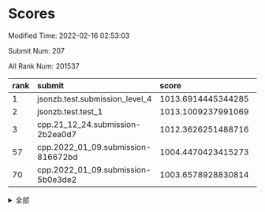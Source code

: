 # Scores

Modified Time: 2022-02-16 02:53:03

Submit Num: 207

All Rank Num: 201537

| rank |               submit               |       score        |       sigma        | pk_num |
| :--- | :--------------------------------- | :----------------- | :----------------- | :----- |
| 1    | jsonzb.test.submission_level_4     | 1013.6914445344285 | 0.8274170581037068 | 3896   |
| 2    | jsonzb.test.test_1                 | 1013.1009237991069 | 0.8233181509522701 | 3886   |
| 3    | cpp.21_12_24.submission-2b2ea0d7   | 1012.3626251488716 | 0.7851809010807359 | 3896   |
| 57   | cpp.2022_01_09.submission-816672bd | 1004.4470423415273 | 0.714490280447223  | 3898   |
| 70   | cpp.2022_01_09.submission-5b0e3de2 | 1003.6578928830814 | 0.7161674121814162 | 3900   |


<details>
<summary>全部</summary>

| rank |                 submit                 |       score        |       sigma        | pk_num |
| :--- | :------------------------------------- | :----------------- | :----------------- | :----- |
| 1    | jsonzb.test.submission_level_4         | 1013.6914445344285 | 0.8274170581037068 | 3896   |
| 2    | jsonzb.test.test_1                     | 1013.1009237991069 | 0.8233181509522701 | 3886   |
| 3    | cpp.21_12_24.submission-2b2ea0d7       | 1012.3626251488716 | 0.7851809010807359 | 3896   |
| 4    | gobigger.level_3.submission_level_3_5  | 1012.0714466466302 | 0.7916654283563225 | 3896   |
| 5    | gobigger.level_3.submission_level_3_1  | 1011.7031567205825 | 0.7703489641342812 | 3892   |
| 6    | gobigger.level_3.submission_level_3_30 | 1011.4449798239194 | 0.7873605085290227 | 3891   |
| 7    | gobigger.level_3.submission_level_3_23 | 1011.2729854455785 | 0.772629217461616  | 3895   |
| 8    | gobigger.level_3.submission_level_3_10 | 1011.2070307635017 | 0.7759976294465901 | 3898   |
| 9    | gobigger.level_3.submission_level_3_24 | 1010.9503974892474 | 0.7599789473542498 | 3892   |
| 10   | gobigger.level_3.submission_level_3_45 | 1010.9276389408782 | 0.774814134564689  | 3896   |
| 11   | gobigger.level_3.submission_level_3_41 | 1010.7502674198736 | 0.7581155463343551 | 3889   |
| 12   | gobigger.level_3.submission_level_3_16 | 1010.748484183159  | 0.7571132488209927 | 3893   |
| 13   | gobigger.level_3.submission_level_3_2  | 1010.7420562269061 | 0.77417382891672   | 3899   |
| 14   | gobigger.level_3.submission_level_3_26 | 1010.7399376571545 | 0.7663114891388253 | 3892   |
| 15   | gobigger.level_3.submission_level_3_35 | 1010.7282017185015 | 0.7584611928076822 | 3894   |
| 16   | gobigger.level_3.submission_level_3_20 | 1010.7268507764662 | 0.7869356805814165 | 3896   |
| 17   | gobigger.level_3.submission_level_3_17 | 1010.6428110811191 | 0.7658985609000716 | 3894   |
| 18   | gobigger.level_3.submission_level_3_7  | 1010.6257489776394 | 0.7518873311145459 | 3895   |
| 19   | gobigger.level_3.submission_level_3_9  | 1010.587203885579  | 0.7900655789827684 | 3892   |
| 20   | gobigger.level_3.submission_level_3_39 | 1010.5403481768486 | 0.7427007914868937 | 3894   |
| 21   | gobigger.level_3.submission_level_3_48 | 1010.5302349220641 | 0.7736970618999961 | 3892   |
| 22   | gobigger.level_3.submission_level_3_31 | 1010.5046369743069 | 0.7534200094911028 | 3898   |
| 23   | gobigger.level_3.submission_level_3_4  | 1010.4477917016833 | 0.7607217309835351 | 3895   |
| 24   | gobigger.level_3.submission_level_3_3  | 1010.3463450932674 | 0.7596996876715846 | 3892   |
| 25   | gobigger.level_3.submission_level_3_38 | 1010.3127676976222 | 0.7681992602980224 | 3895   |
| 26   | gobigger.level_3.submission_level_3_42 | 1010.2970173124277 | 0.7396615383608217 | 3896   |
| 27   | gobigger.level_3.submission_level_3_18 | 1010.2254031429508 | 0.7441352033437312 | 3897   |
| 28   | gobigger.level_3.submission_level_3_14 | 1010.0745164187455 | 0.7565857802080752 | 3899   |
| 29   | gobigger.level_3.submission_level_3_29 | 1009.9946872833842 | 0.762921302507066  | 3891   |
| 30   | gobigger.level_3.submission_level_3_21 | 1009.9858331983775 | 0.7843697465842432 | 3897   |
| 31   | gobigger.level_3.submission_level_3_37 | 1009.8829308131116 | 0.7310820154369242 | 3896   |
| 32   | gobigger.level_3.submission_level_3_0  | 1009.8689484045557 | 0.8006007046124246 | 3890   |
| 33   | gobigger.level_3.submission_level_3_49 | 1009.8650148219801 | 0.744064786064128  | 3895   |
| 34   | gobigger.level_3.submission_level_3_6  | 1009.8546559113597 | 0.7454543528747644 | 3898   |
| 35   | gobigger.level_3.submission_level_3_36 | 1009.8278824575983 | 0.7504118566081918 | 3896   |
| 36   | gobigger.level_3.submission_level_3_13 | 1009.8106907200931 | 0.7691812167870435 | 3899   |
| 37   | gobigger.level_3.submission_level_3_8  | 1009.684936421302  | 0.7685492349522053 | 3898   |
| 38   | gobigger.level_3.submission_level_3_28 | 1009.495089097508  | 0.7661269841060645 | 3894   |
| 39   | gobigger.level_3.submission_level_3_44 | 1009.4928555278738 | 0.7557994251837428 | 3893   |
| 40   | gobigger.level_3.submission_level_3_32 | 1009.4505066306493 | 0.7706360843512898 | 3895   |
| 41   | gobigger.level_3.submission_level_3_34 | 1009.3401579555206 | 0.7764608272194582 | 3895   |
| 42   | gobigger.level_3.submission_level_3_19 | 1009.2174984951795 | 0.7516022029067495 | 3898   |
| 43   | gobigger.level_3.submission_level_3_40 | 1009.1680458969164 | 0.7480309455403709 | 3894   |
| 44   | gobigger.level_3.submission_level_3_47 | 1008.9726138236655 | 0.7349433663187898 | 3896   |
| 45   | gobigger.level_3.submission_level_3_15 | 1008.9562245173233 | 0.7391549503227438 | 3897   |
| 46   | gobigger.level_3.submission_level_3_22 | 1008.9338299858726 | 0.7521628328383809 | 3893   |
| 47   | gobigger.level_3.submission_level_3_46 | 1008.8852918246848 | 0.7428388874370176 | 3900   |
| 48   | gobigger.level_3.submission_level_3_11 | 1008.8506932949093 | 0.7502522660378431 | 3892   |
| 49   | gobigger.level_3.submission_level_3_43 | 1008.8388937914286 | 0.7227059303794644 | 3895   |
| 50   | gobigger.level_3.submission_level_3_27 | 1008.697666967479  | 0.7650224127082658 | 3896   |
| 51   | gobigger.level_3.submission_level_3_12 | 1008.6303121595577 | 0.7574830309950662 | 3894   |
| 52   | gobigger.level_3.submission_level_3_25 | 1008.5964126387412 | 0.7491229892765361 | 3893   |
| 53   | gobigger.level_3.submission_level_3_33 | 1007.7054830768736 | 0.7229070864904373 | 3893   |
| 54   | gobigger.level_1.submission_level_1_26 | 1004.8464446124568 | 0.7143586601145634 | 3897   |
| 55   | gobigger.level_1.submission_level_1_1  | 1004.6276360239353 | 0.7152445722742726 | 3891   |
| 56   | gobigger.level_1.submission_level_1_35 | 1004.5738420023137 | 0.7176389069198381 | 3889   |
| 57   | cpp.2022_01_09.submission-816672bd     | 1004.4470423415273 | 0.714490280447223  | 3898   |
| 58   | gobigger.level_1.submission_level_1_40 | 1004.4220390781787 | 0.7213935315647676 | 3896   |
| 59   | gobigger.level_1.submission_level_1_24 | 1004.3819852714013 | 0.7250208720181714 | 3893   |
| 60   | gobigger.level_1.submission_level_1_49 | 1004.269914552044  | 0.7113972667296722 | 3892   |
| 61   | gobigger.level_1.submission_level_1_4  | 1004.2083977518671 | 0.7220221563577339 | 3901   |
| 62   | gobigger.level_1.submission_level_1_30 | 1004.1774290008851 | 0.7147021099630851 | 3894   |
| 63   | gobigger.level_1.submission_level_1_13 | 1004.1445339976326 | 0.7308150985109478 | 3892   |
| 64   | gobigger.level_1.submission_level_1_12 | 1003.9389160640103 | 0.7239099479500484 | 3893   |
| 65   | gobigger.level_1.submission_level_1_44 | 1003.9287515881055 | 0.7253065045467341 | 3896   |
| 66   | gobigger.level_1.submission_level_1_22 | 1003.8434904156308 | 0.7198749987154833 | 3896   |
| 67   | gobigger.level_1.submission_level_1_36 | 1003.7575545710798 | 0.7215881644784674 | 3889   |
| 68   | gobigger.level_1.submission_level_1_37 | 1003.6940715335858 | 0.7228393107499709 | 3890   |
| 69   | gobigger.level_1.submission_level_1_33 | 1003.668517696769  | 0.721068515451969  | 3895   |
| 70   | cpp.2022_01_09.submission-5b0e3de2     | 1003.6578928830814 | 0.7161674121814162 | 3900   |
| 71   | gobigger.level_1.submission_level_1_20 | 1003.632822102272  | 0.7097338824500216 | 3892   |
| 72   | gobigger.level_1.submission_level_1_47 | 1003.6141663487474 | 0.7235155019466528 | 3898   |
| 73   | gobigger.level_1.submission_level_1_34 | 1003.5855269775446 | 0.7126868344432937 | 3889   |
| 74   | gobigger.level_1.submission_level_1_2  | 1003.5747573587911 | 0.7256571094867381 | 3897   |
| 75   | gobigger.level_1.submission_level_1_43 | 1003.566281186787  | 0.7234247707933819 | 3894   |
| 76   | gobigger.level_1.submission_level_1_45 | 1003.4079180917358 | 0.7078955788834524 | 3894   |
| 77   | gobigger.level_1.submission_level_1_10 | 1003.3960264893852 | 0.7237503417504878 | 3895   |
| 78   | gobigger.level_1.submission_level_1_46 | 1003.3821776835199 | 0.7135337780440218 | 3895   |
| 79   | gobigger.level_1.submission_level_1_48 | 1003.2763520373687 | 0.7273675874291314 | 3889   |
| 80   | gobigger.level_1.submission_level_1_6  | 1003.2446224689297 | 0.7124032290855854 | 3896   |
| 81   | gobigger.level_1.submission_level_1_21 | 1003.2361255836493 | 0.7176418873263773 | 3889   |
| 82   | gobigger.level_1.submission_level_1_41 | 1003.2226972528521 | 0.7231122175116841 | 3892   |
| 83   | gobigger.level_1.submission_level_1_17 | 1003.2018241059397 | 0.7042217499754994 | 3896   |
| 84   | gobigger.level_1.submission_level_1_9  | 1003.1393669391434 | 0.7149101191409314 | 3891   |
| 85   | gobigger.level_1.submission_level_1_0  | 1003.0783986920292 | 0.7113965868643152 | 3893   |
| 86   | gobigger.level_1.submission_level_1_15 | 1003.0572692129455 | 0.7125494939886372 | 3891   |
| 87   | gobigger.level_1.submission_level_1_11 | 1003.0284682331486 | 0.719325156310739  | 3894   |
| 88   | gobigger.level_1.submission_level_1_31 | 1003.0014320843322 | 0.7122373999273148 | 3899   |
| 89   | gobigger.level_1.submission_level_1_23 | 1002.9244491962726 | 0.7164074334470157 | 3897   |
| 90   | gobigger.level_1.submission_level_1_16 | 1002.9086210407766 | 0.7342715334221771 | 3895   |
| 91   | gobigger.level_1.submission_level_1_18 | 1002.8397506167793 | 0.7201487881130673 | 3892   |
| 92   | gobigger.level_1.submission_level_1_27 | 1002.6995936005336 | 0.7185367047129708 | 3896   |
| 93   | gobigger.level_1.submission_level_1_19 | 1002.6576380418903 | 0.7160141665272196 | 3890   |
| 94   | gobigger.level_1.submission_level_1_28 | 1002.527980072452  | 0.7135640135995698 | 3899   |
| 95   | gobigger.level_1.submission_level_1_3  | 1002.52395681985   | 0.7048501333328054 | 3899   |
| 96   | gobigger.level_1.submission_level_1_5  | 1002.5073013617748 | 0.7199334584268068 | 3895   |
| 97   | gobigger.level_1.submission_level_1_8  | 1002.4721878523799 | 0.7139519394045372 | 3894   |
| 98   | gobigger.level_1.submission_level_1_32 | 1002.4600776643935 | 0.7198522144857193 | 3895   |
| 99   | gobigger.level_1.submission_level_1_7  | 1002.4141875045051 | 0.7077128363852516 | 3895   |
| 100  | gobigger.level_1.submission_level_1_14 | 1002.3339593373623 | 0.7044060506812938 | 3896   |
| 101  | gobigger.level_1.submission_level_1_38 | 1002.2947293171784 | 0.7079243596648751 | 3891   |
| 102  | gobigger.level_1.submission_level_1_25 | 1002.1654482777619 | 0.7027394516874201 | 3896   |
| 103  | gobigger.level_1.submission_level_1_29 | 1002.1373746239872 | 0.7308394604494011 | 3893   |
| 104  | gobigger.level_1.submission_level_1_39 | 1001.9886793060214 | 0.7156465382919063 | 3898   |
| 105  | gobigger.level_1.submission_level_1_42 | 1001.7113133942471 | 0.720504029755532  | 3896   |
| 106  | gobigger.random.submission_random_25   | 997.1354657418791  | 0.700844455249753  | 3896   |
| 107  | gobigger.random.submission_random_17   | 997.0794107734815  | 0.7068140889393519 | 3895   |
| 108  | gobigger.random.submission_random_33   | 996.9819088021753  | 0.7141618753705453 | 3894   |
| 109  | gobigger.random.submission_random_47   | 996.845822073892   | 0.7129464889506684 | 3889   |
| 110  | gobigger.random.submission_random_37   | 996.8394674359349  | 0.7170416976903115 | 3897   |
| 111  | gobigger.random.submission_random_29   | 996.7952139167958  | 0.7033879752230557 | 3896   |
| 112  | gobigger.random.submission_random_21   | 996.7394861900524  | 0.7112419977231957 | 3891   |
| 113  | gobigger.random.submission_random_28   | 996.7205081806436  | 0.7137667736624543 | 3896   |
| 114  | gobigger.random.submission_random_44   | 996.6579990720139  | 0.7036887668863688 | 3897   |
| 115  | gobigger.random.submission_random_14   | 996.6393290261454  | 0.7057607688922982 | 3899   |
| 116  | gobigger.random.submission_random_39   | 996.6129211490518  | 0.7136336210176465 | 3893   |
| 117  | gobigger.random.submission_random_48   | 996.5110826844037  | 0.7065950790704174 | 3898   |
| 118  | gobigger.random.submission_random_43   | 996.4304274078956  | 0.7173607002639156 | 3893   |
| 119  | gobigger.random.submission_random_0    | 996.3963517807803  | 0.7171224953849886 | 3889   |
| 120  | gobigger.random.submission_random_2    | 996.3883217449447  | 0.7182195575900205 | 3893   |
| 121  | gobigger.random.submission_random_8    | 996.3577529338651  | 0.7083583540909781 | 3891   |
| 122  | gobigger.random.submission_random_41   | 996.2965824750622  | 0.7195026926375956 | 3897   |
| 123  | gobigger.random.submission_random_7    | 996.2943028055022  | 0.7246816681350485 | 3896   |
| 124  | gobigger.random.submission_random_42   | 996.2901228283527  | 0.70429024695208   | 3890   |
| 125  | gobigger.random.submission_random_38   | 996.213468550752   | 0.6976272979198086 | 3898   |
| 126  | gobigger.random.submission_random_3    | 996.1284703832704  | 0.7263459098093269 | 3899   |
| 127  | gobigger.random.submission_random_12   | 996.0733528142459  | 0.7201517316403802 | 3893   |
| 128  | gobigger.random.submission_random_11   | 996.0565580126669  | 0.7177192450671817 | 3895   |
| 129  | gobigger.random.submission_random_23   | 996.0006123001078  | 0.7102350131167328 | 3892   |
| 130  | gobigger.random.submission_random_16   | 995.9598751852083  | 0.6998979527768625 | 3895   |
| 131  | gobigger.random.submission_random_30   | 995.8879809161615  | 0.7158052123914901 | 3895   |
| 132  | gobigger.random.submission_random_34   | 995.8621519195335  | 0.7348909488134099 | 3899   |
| 133  | gobigger.random.submission_random_32   | 995.8286583261407  | 0.7038658480713903 | 3895   |
| 134  | gobigger.random.submission_random_40   | 995.7164711246251  | 0.7021765519190808 | 3894   |
| 135  | gobigger.random.submission_random_4    | 995.7061365342474  | 0.717464049658492  | 3894   |
| 136  | gobigger.random.submission_random_9    | 995.6691358953241  | 0.7007374026751242 | 3895   |
| 137  | gobigger.random.submission_random_10   | 995.6210748799137  | 0.698169282009916  | 3896   |
| 138  | gobigger.random.submission_random_26   | 995.6206721492048  | 0.7338753438846866 | 3898   |
| 139  | gobigger.random.submission_random_5    | 995.6056031023088  | 0.7127242799593171 | 3890   |
| 140  | gobigger.random.submission_random_36   | 995.6007628741559  | 0.7228882040746168 | 3887   |
| 141  | gobigger.random.submission_random_24   | 995.5880049259306  | 0.7042470538922354 | 3898   |
| 142  | gobigger.random.submission_random_6    | 995.5726354503716  | 0.7071301929170375 | 3896   |
| 143  | gobigger.random.submission_random_46   | 995.5362135355847  | 0.731785659827709  | 3894   |
| 144  | gobigger.random.submission_random_15   | 995.4378189893546  | 0.7103653342221742 | 3896   |
| 145  | gobigger.random.submission_random_19   | 995.411744042844   | 0.7041067760463128 | 3898   |
| 146  | gobigger.random.submission_random_18   | 995.349166010039   | 0.7217351402681732 | 3895   |
| 147  | gobigger.random.submission_random_13   | 995.3333463746957  | 0.7125500316086552 | 3897   |
| 148  | gobigger.random.submission_random_1    | 995.2172635834221  | 0.7284544505985445 | 3890   |
| 149  | gobigger.random.submission_random_27   | 995.2086908392382  | 0.698580488155035  | 3897   |
| 150  | gobigger.random.submission_random_49   | 995.1134560770856  | 0.7148360366683694 | 3889   |
| 151  | gobigger.random.submission_random_20   | 995.0630273486445  | 0.7029337135296236 | 3893   |
| 152  | gobigger.random.submission_random_45   | 995.0570668132921  | 0.7105518821832413 | 3894   |
| 153  | gobigger.random.submission_random_31   | 994.7187261869019  | 0.6976402753774665 | 3892   |
| 154  | gobigger.random.submission_random_35   | 994.5819301061657  | 0.7178208376170314 | 3888   |
| 155  | gobigger.random.submission_random_22   | 994.4742591651326  | 0.7302761391255094 | 3897   |
| 156  | gobigger.level_2.submission_level_2_39 | 994.3391327459008  | 0.7214900960125114 | 3893   |
| 157  | gobigger.level_2.submission_level_2_27 | 993.971692861823   | 0.7313510652940407 | 3893   |
| 158  | gobigger.level_2.submission_level_2_26 | 993.9383482089225  | 0.7361223941848251 | 3895   |
| 159  | gobigger.level_2.submission_level_2_23 | 993.5504087823713  | 0.7279161164939533 | 3896   |
| 160  | gobigger.level_2.submission_level_2_31 | 993.4805197669048  | 0.7196689411282559 | 3894   |
| 161  | gobigger.level_2.submission_level_2_29 | 993.385607471812   | 0.7446467861790222 | 3896   |
| 162  | gobigger.level_2.submission_level_2_9  | 993.3731608027449  | 0.7223878116598161 | 3895   |
| 163  | gobigger.level_2.submission_level_2_4  | 993.2611169858518  | 0.7282752815963873 | 3892   |
| 164  | gobigger.level_2.submission_level_2_2  | 993.1376600857383  | 0.7384683790916559 | 3891   |
| 165  | gobigger.level_2.submission_level_2_16 | 993.0810650029576  | 0.7247836260999473 | 3897   |
| 166  | gobigger.level_2.submission_level_2_21 | 993.006352242524   | 0.7449240450470025 | 3894   |
| 167  | gobigger.level_2.submission_level_2_30 | 992.930266386132   | 0.7331921672435631 | 3894   |
| 168  | gobigger.level_2.submission_level_2_22 | 992.8950726491875  | 0.7393820745290218 | 3895   |
| 169  | gobigger.level_2.submission_level_2_37 | 992.8788770484903  | 0.7371187629355483 | 3896   |
| 170  | gobigger.level_2.submission_level_2_1  | 992.8299201440827  | 0.7309086481205752 | 3894   |
| 171  | gobigger.level_2.submission_level_2_45 | 992.7818866667806  | 0.7262344610537186 | 3891   |
| 172  | gobigger.level_2.submission_level_2_36 | 992.7755086670447  | 0.7476791687308915 | 3898   |
| 173  | gobigger.level_2.submission_level_2_6  | 992.7276361579787  | 0.746781743965588  | 3895   |
| 174  | gobigger.level_2.submission_level_2_34 | 992.4162594229614  | 0.7346264111625342 | 3896   |
| 175  | gobigger.level_2.submission_level_2_10 | 992.4085593572294  | 0.7556520954061262 | 3893   |
| 176  | gobigger.level_2.submission_level_2_33 | 992.3721216121105  | 0.7372271629988878 | 3896   |
| 177  | gobigger.level_2.submission_level_2_18 | 992.2870776905061  | 0.7253608029804668 | 3890   |
| 178  | gobigger.level_2.submission_level_2_8  | 992.1365639182187  | 0.7303908640293424 | 3895   |
| 179  | gobigger.level_2.submission_level_2_24 | 992.0279088377954  | 0.7480282891226324 | 3887   |
| 180  | gobigger.level_2.submission_level_2_5  | 991.9676330800924  | 0.7423931055728112 | 3897   |
| 181  | gobigger.level_2.submission_level_2_19 | 991.889752986787   | 0.7412238249804045 | 3899   |
| 182  | gobigger.level_2.submission_level_2_49 | 991.8569412253897  | 0.7405512006739561 | 3896   |
| 183  | gobigger.level_2.submission_level_2_40 | 991.8460142954759  | 0.7294399396524612 | 3893   |
| 184  | gobigger.level_2.submission_level_2_44 | 991.7316810213863  | 0.7653704391256502 | 3898   |
| 185  | gobigger.level_2.submission_level_2_15 | 991.6596255699251  | 0.7373595011749194 | 3894   |
| 186  | gobigger.level_2.submission_level_2_46 | 991.654912628023   | 0.7741568381269167 | 3899   |
| 187  | gobigger.level_2.submission_level_2_43 | 991.4953759782939  | 0.7577357588223098 | 3895   |
| 188  | gobigger.level_2.submission_level_2_32 | 991.38688173421    | 0.7693188446195394 | 3893   |
| 189  | gobigger.level_2.submission_level_2_11 | 991.3692051894767  | 0.7607245296494874 | 3896   |
| 190  | gobigger.level_2.submission_level_2_7  | 991.2500710635293  | 0.752741233384448  | 3893   |
| 191  | gobigger.level_2.submission_level_2_41 | 991.2352258704079  | 0.776336212555496  | 3896   |
| 192  | gobigger.level_2.submission_level_2_38 | 991.1043348442554  | 0.7450784921191388 | 3897   |
| 193  | gobigger.level_2.submission_level_2_35 | 991.0659108067745  | 0.7609187821927668 | 3899   |
| 194  | gobigger.level_2.submission_level_2_48 | 991.0449788821608  | 0.7701270134498953 | 3897   |
| 195  | gobigger.level_2.submission_level_2_28 | 991.0221462271379  | 0.7579655780403837 | 3893   |
| 196  | gobigger.level_2.submission_level_2_47 | 990.9487778686791  | 0.7545597903924433 | 3890   |
| 197  | gobigger.level_2.submission_level_2_25 | 990.8224692037672  | 0.7476564835101328 | 3892   |
| 198  | gobigger.level_2.submission_level_2_20 | 990.8039050211388  | 0.7449970951291963 | 3891   |
| 199  | gobigger.level_2.submission_level_2_17 | 990.7429383522401  | 0.7639569005939656 | 3898   |
| 200  | gobigger.level_2.submission_level_2_12 | 990.6960967208412  | 0.7396064314098576 | 3895   |
| 201  | gobigger.level_2.submission_level_2_42 | 990.4113227069206  | 0.7795326558409099 | 3896   |
| 202  | gobigger.level_2.submission_level_2_0  | 990.3797675378171  | 0.769450906800408  | 3890   |
| 203  | gobigger.level_2.submission_level_2_13 | 990.3367874723406  | 0.7629881389067216 | 3894   |
| 204  | gobigger.level_2.submission_level_2_3  | 990.2004785161239  | 0.7603749846977391 | 3898   |
| 205  | gobigger.level_2.submission_level_2_14 | 990.0533838792023  | 0.7466666778064356 | 3896   |
| 206  | gobigger.none.submission_none_1        | 979.0246019861343  | 1.2648100868331325 | 3890   |
| 207  | gobigger.none.submission_none_0        | 976.1843863330738  | 1.4593948422340668 | 3890   |

</details>